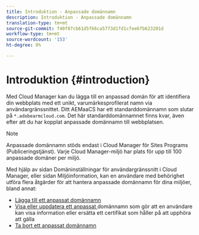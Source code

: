 ```yaml
---
title: Introduktion - Anpassade domännamn
description: Introduktion - Anpassade domännamn
translation-type: tm+mt
source-git-commit: f40f87cb61d5f66ca5773d1fd1cfee6fb623201d
workflow-type: tm+mt
source-wordcount: '153'
ht-degree: 0%

---
```



# Introduktion {#introduction}

Med Cloud Manager kan du lägga till en anpassad domän för att identifiera din webbplats med ett unikt, varumärkesprofilerat namn via användargränssnittet. Ditt AEMaaCS har ett standarddomännamn som slutar på `*.adobearmcloud.com`. Det här standarddomännamnet finns kvar, även efter att du har kopplat anpassade domännamn till webbplatsen.

>[!NOTE]
>Anpassade domännamn stöds endast i Cloud Manager för Sites Programs (Publiceringstjänst). Varje Cloud Manager-miljö har plats för upp till 100 anpassade domäner per miljö.

Med hjälp av sidan Domäninställningar för användargränssnitt i Cloud Manager, eller sidan Miljöinformation, kan en användare med behörighet utföra flera åtgärder för att hantera anpassade domännamn för dina miljöer, bland annat:

* [Lägga till ett anpassat domännamn](/help/implementing/cloud-manager/custom-domain-names/add-custom-domain-name.md)
* [Visa eller uppdatera ett anpassat ](/help/implementing/cloud-manager/custom-domain-names/view-update-replace-custom-domain-name.md) domännamn som gör att en användare kan visa information eller ersätta ett certifikat som håller på att upphöra att gälla
* [Ta bort ett anpassat domännamn](/help/implementing/cloud-manager/custom-domain-names/delete-custom-domain-name.md)